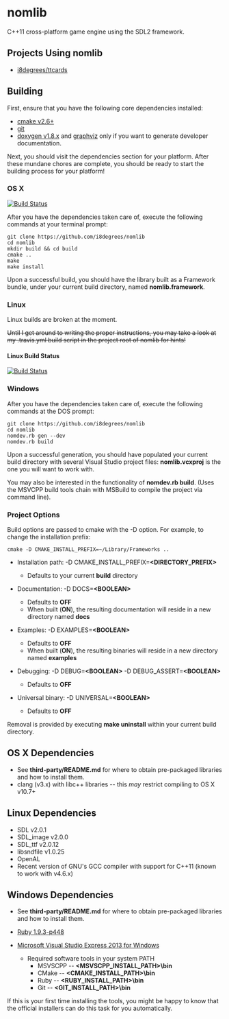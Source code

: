 # nomlib #

C++11 cross-platform game engine using the SDL2 framework.

## Projects Using nomlib ##

* [i8degrees/ttcards](https://github.com/i8degrees/ttcards)

## Building ##

First, ensure that you have the following core dependencies installed:

* [cmake v2.6+](http://www.cmake.org/)
* [git](http://git-scm.com/download/)
* [doxygen v1.8.x](http://www.stack.nl/~dimitri/doxygen/) and [graphviz](http://www.graphviz.org/) only if you want to generate developer documentation.

Next, you should visit the dependencies section for your platform. After these mundane chores are complete, you should be ready to start the building process for your platform!

### OS X ###

[![Build Status](https://travis-ci.org/i8degrees/nomlib.png?branch=dev,master)](https://travis-ci.org/i8degrees/nomlib)

After you have the dependencies taken care of, execute the following commands at your terminal prompt:

```
git clone https://github.com/i8degrees/nomlib
cd nomlib
mkdir build && cd build
cmake ..
make
make install
```

Upon a successful build, you should have the library built as a Framework bundle, under your current build directory, named **nomlib.framework**.

### Linux ###

Linux builds are broken at the moment.

~~Until I get around to writing the proper instructions, you may take a look at my
.travis.yml build script in the project root of nomlib for hints!~~

#### Linux Build Status #####

[![Build Status](https://travis-ci.org/i8degrees/nomlib.png?branch=master,dev)](https://travis-ci.org/i8degrees/nomlib)

### Windows ###

After you have the dependencies taken care of, execute the following commands at the DOS prompt:

```
git clone https://github.com/i8degrees/nomlib
cd nomlib
nomdev.rb gen --dev
nomdev.rb build
```

Upon a successful generation, you should have populated your current build directory with several Visual Studio project files: **nomlib.vcxproj** is the one you will want to work with.

You may also be interested in the functionality of **nomdev.rb build**. (Uses the MSVCPP build tools chain with MSBuild to compile the project via command line).

### Project Options ###

Build options are passed to cmake with the -D option. For example, to change the installation prefix:

```
cmake -D CMAKE_INSTALL_PREFIX=~/Library/Frameworks ..
```

  - Installation path: -D CMAKE_INSTALL_PREFIX=**\<DIRECTORY_PREFIX\>**
    * Defaults to your current **build** directory

  - Documentation: -D DOCS=**\<BOOLEAN\>**
    * Defaults to **OFF**
    * When built (**ON**), the resulting documentation will reside in a new directory named **docs**

  - Examples: -D EXAMPLES=**\<BOOLEAN\>**
    * Defaults to **OFF**
    * When built (**ON**), the resulting binaries will reside in a new directory named **examples**

  - Debugging: -D DEBUG=**\<BOOLEAN\>** -D DEBUG_ASSERT=**\<BOOLEAN\>**
    * Defaults to **OFF**

  - Universal binary: -D UNIVERSAL=**\<BOOLEAN\>**
    * Defaults to **OFF**

Removal is provided by executing **make uninstall** within your current build directory.

## OS X Dependencies ##

* See **third-party/README.md** for where to obtain pre-packaged libraries and how to install them.
* clang (v3.x) with libc++ libraries -- this *may* restrict compiling to OS X v10.7+

## Linux Dependencies ##

* SDL v2.0.1
* SDL_image v2.0.0
* SDL_ttf v2.0.12
* libsndfile v1.0.25
* OpenAL
* Recent version of GNU's GCC compiler with support for C++11 (known to work with v4.6.x)

## Windows Dependencies ##

* See **third-party/README.md** for where to obtain pre-packaged libraries and how to install them.
* [Ruby 1.9.3-p448](http://rubyinstaller.org/downloads/)

* [Microsoft Visual Studio Express 2013 for Windows](http://www.microsoft.com/visualstudio/eng#downloads)

  - Required software tools in your system PATH
    * MSVSCPP -- **\<MSVSCPP_INSTALL_PATH\>\bin**
    * CMake -- **\<CMAKE_INSTALL_PATH\>\bin**
    * Ruby -- **\<RUBY_INSTALL_PATH\>\bin**
    * Git -- **\<GIT_INSTALL_PATH\>\bin**

If this is your first time installing the tools, you might be happy to know that the official installers can do this task for you automatically.
